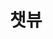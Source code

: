 ---
layout: home

title: 챗뷰
titleTemplate: 채팅 모니터링 프로그램

hero:
  name: 챗뷰 v0.0.6
  text: 채팅 모니터링 프로그램
  tagline: 모니터 하나로 숲 / 치지직 / 아프리카도우미 채팅 모니터링
  image:
    src: /chat-view.svg
    alt: chat-view
  actions:
    - theme: brand
      text: 챗뷰 가이드
      link: /guide/
    - theme: alt
      text: 사용 방법 (Youtube)
      link: https://youtu.be/15xH4RvpjAE

features:
  - icon:
     dark: windows-white.svg
     light: windows-black.svg
     width: 100px
    title: Windows 다운로드
    linkText: ChatView.exe (77.5 MB)
    link: https://github.com/andongmin94/andongmin94/releases/download/chat-view-v0.0.6/ChatView.exe
  - icon:
     dark: apple-white.svg
     light: apple-black.svg
     width: 100px
    title: (준비 중) Mac 다운로드
    linkText: ChatView.dmg
---